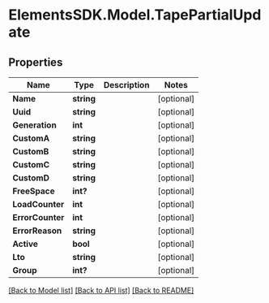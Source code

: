 # ElementsSDK.Model.TapePartialUpdate

## Properties

Name | Type | Description | Notes
------------ | ------------- | ------------- | -------------
**Name** | **string** |  | [optional] 
**Uuid** | **string** |  | [optional] 
**Generation** | **int** |  | [optional] 
**CustomA** | **string** |  | [optional] 
**CustomB** | **string** |  | [optional] 
**CustomC** | **string** |  | [optional] 
**CustomD** | **string** |  | [optional] 
**FreeSpace** | **int?** |  | [optional] 
**LoadCounter** | **int** |  | [optional] 
**ErrorCounter** | **int** |  | [optional] 
**ErrorReason** | **string** |  | [optional] 
**Active** | **bool** |  | [optional] 
**Lto** | **string** |  | [optional] 
**Group** | **int?** |  | [optional] 

[[Back to Model list]](../#documentation-for-models) [[Back to API list]](../#documentation-for-api-endpoints) [[Back to README]](../)

